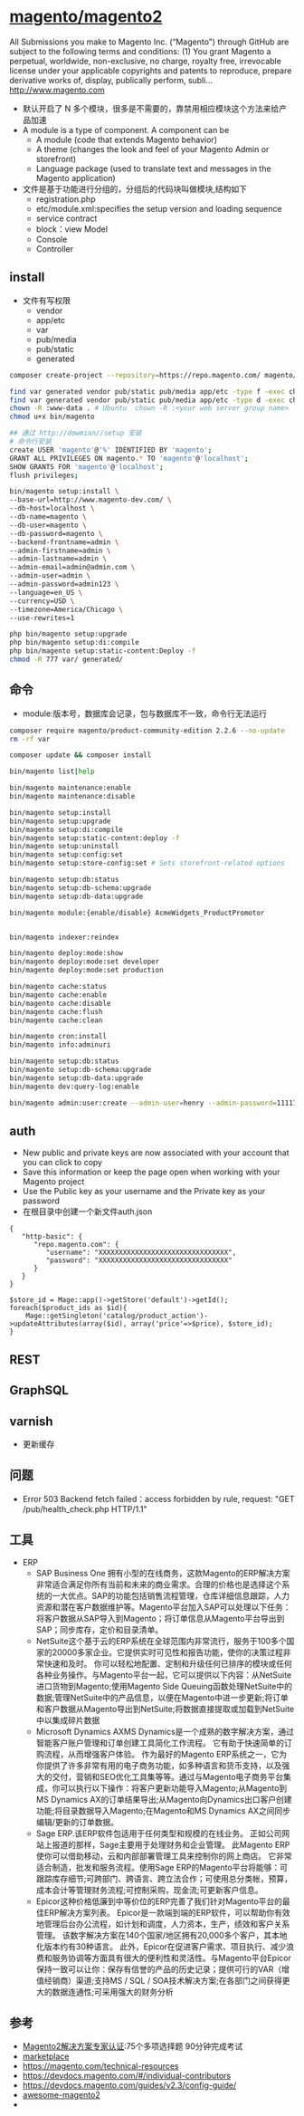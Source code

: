 # [magento/magento2](https://github.com/magento/magento2)

All Submissions you make to Magento Inc. (“Magento") through GitHub are subject to the following terms and conditions: (1) You grant Magento a perpetual, worldwide, non-exclusive, no charge, royalty free, irrevocable license under your applicable copyrights and patents to reproduce, prepare derivative works of, display, publically perform, subli… http://www.magento.com

* 默认开启了 N 多个模块，很多是不需要的，靠禁用相应模块这个方法来给产品加速
* A module is a type of component. A component can be
    - A module (code that extends Magento behavior)
    - A theme (changes the look and feel of your Magento Admin or storefront)
    - Language package (used to translate text and messages in the Magento application)
* 文件是基于功能进行分组的，分组后的代码块叫做模块,结构如下
    - registration.php
    - etc/module.xml:specifies the setup version and loading sequence
    - service contract
    - block：view Model
    - Console
    - Controller

## install

* 文件有写权限
    - vendor
    - app/etc
    - var
    - pub/media
    - pub/static
    - generated

```sh
composer create-project --repository=https://repo.magento.com/ magento/project-community-edition magento2

find var generated vendor pub/static pub/media app/etc -type f -exec chmod g+w {} +
find var generated vendor pub/static pub/media app/etc -type d -exec chmod g+ws {} + 
chown -R :www-data . # Ubuntu  chown -R :<your web server group name> 
chmod u+x bin/magento

## 通过 http://dowmian//setup 安装
# 命令行安装
create USER 'magento'@'%' IDENTIFIED BY 'magento';
GRANT ALL PRIVILEGES ON magento.* TO 'magento'@'localhost';
SHOW GRANTS FOR 'magento'@'localhost';
flush privileges;

bin/magento setup:install \ 
--base-url=http://www.magento-dev.com/ \ 
--db-host=localhost \ 
--db-name=magento \ 
--db-user=magento \ 
--db-password=magento \ 
--backend-frontname=admin \ 
--admin-firstname=admin \ 
--admin-lastname=admin \ 
--admin-email=admin@admin.com \ 
--admin-user=admin \ 
--admin-password=admin123 \ 
--language=en_US \ 
--currency=USD \ 
--timezone=America/Chicago \ 
--use-rewrites=1

php bin/magento setup:upgrade
php bin/magento setup:di:compile
php bin/magento setup:static-content:Deploy -f
chmod -R 777 var/ generated/
```

## 命令

* module:版本号，数据库会记录，包与数据库不一致，命令行无法运行

```sh
composer require magento/product-community-edition 2.2.6 --no-update
rm -rf var

composer update && composer install

bin/magento list|help

bin/magento maintenance:enable
bin/magento maintenance:disable

bin/magento setup:install
bin/magento setup:upgrade
bin/magento setup:di:compile
bin/magento setup:static-content:deploy -f
bin/magento setup:uninstall
bin/magento setup:config:set
bin/magento setup:store-config:set # Sets storefront-related options

bin/magento setup:db:status
bin/magento setup:db-schema:upgrade
bin/magento setup:db-data:upgrade

bin/magento module:{enable/disable} AcmeWidgets_ProductPromotor


bin/magento indexer:reindex

bin/magento deploy:mode:show
bin/magento deploy:mode:set developer
bin/magento deploy:mode:set production

bin/magento cache:status
bin/magento cache:enable
bin/magento cache:disable
bin/magento cache:flush
bin/magento cache:clean

bin/magento cron:install
bin/magento info:adminuri

bin/magento setup:db:status
bin/magento setup:db-schema:upgrade
bin/magento setup:db-data:upgrade
bin/magento dev:query-log:enable

bin/magento admin:user:create --admin-user=henry --admin-password=111111 --admin-email=11111@qq.com --admin-firstname=henry --admin-lastname=li
```

## auth

* New public and private keys are now associated with your account that you can click to copy
* Save this information or keep the page open when working with your Magento project
* Use the Public key as your username and the Private key as your password
* 在根目录中创建一个新文件auth.json

```language
{
   "http-basic": {
      "repo.magento.com": {
         "username": "XXXXXXXXXXXXXXXXXXXXXXXXXXXXXXXX",
         "password": "XXXXXXXXXXXXXXXXXXXXXXXXXXXXXXXX"
      }
   }
}
```


```language
$store_id = Mage::app()->getStore('default')->getId();
foreach($product_ids as $id){
    Mage::getSingleton('catalog/product_action')->updateAttributes(array($id), array('price'=>$price), $store_id);
}
```

## REST

## GraphSQL

## varnish

* 更新缓存

## 问题

* Error 503 Backend fetch failed：access forbidden by rule, request: "GET /pub/health_check.php HTTP/1.1"

## 工具

* ERP
    - SAP Business One 拥有小型的在线商务，这款Magento的ERP解决方案非常适合满足你所有当前和未来的商业需求。合理的价格也是选择这个系统的一大优点。SAP的功能包括销售流程管理，仓库详细信息跟踪，人力资源和潜在客户数据维护等。Magento平台加入SAP可以处理以下任务：将客户数据从SAP导入到Magento；将订单信息从Magento平台导出到SAP；同步库存，定价和目录清单。
    - NetSuite这个基于云的ERP系统在全球范围内非常流行，服务于100多个国家的20000多家企业。它提供实时可见性和报告功能，使你的决策过程非常快速和及时。 你可以轻松地配置、定制和升级任何已排序的模块或任何各种业务操作。与Magento平台一起，它可以提供以下内容：从NetSuite进口货物到Magento;使用Magento Side Queuing函数处理NetSuite中的数据;管理NetSuite中的产品信息，以便在Magento中进一步更新;将订单和客户数据从Magento导出到NetSuite;将数据直接提取或加载到NetSuite中以集成碎片数据
    - Microsoft Dynamics AXMS Dynamics是一个成熟的数字解决方案，通过智能客户账户管理和订单创建工具简化工作流程。 它有助于快速简单的订购流程，从而增强客户体验。 作为最好的Magento ERP系统之一，它为你提供了许多非常有用的电子商务功能，如多种语言和货币支持，以及强大的交付，营销和SEO优化工具集等等。通过与Magento电子商务平台集成，你可以执行以下操作：将客户更新功能导入Magento;从Magento到MS Dynamics AX的订单结果导出;从Magento向Dynamics出口客户创建功能;将目录数据导入Magento;在Magento和MS Dynamics AX之间同步编辑/更新的订单数据。
    - Sage ERP.该ERP软件包适用于任何类型和规模的在线业务。 正如公司网站上报道的那样，Sage主要用于处理财务和企业管理。 此Magento ERP使你可以借助移动，云和内部部署管理工具来控制你的网上商店。 它非常适合制造，批发和服务流程。使用Sage ERP的Magento平台将能够：可跟踪库存细节;可跨部门、跨语言、跨立法合作；可使用总分类帐，预算，成本会计等管理财务流程;可控制采购，现金流;可更新客户信息。
    - Epicor这种价格低廉到中等价位的ERP完善了我们针对Magento平台的最佳ERP解决方案列表。 Epicor是一款端到端的ERP软件，可以帮助你有效地管理后台办公流程，如计划和调度，人力资本，生产，绩效和客户关系管理。 该数字解决方案在140个国家/地区拥有20,000多个客户，其本地化版本约有30种语言。 此外，Epicor在促进客户需求、项目执行、减少浪费和服务协调等方面具有很大的便利性和灵活性。与Magento平台Epicor保持一致可以让你：保存有信誉的产品的历史记录；提供可行的VAR（增值经销商）渠道;支持MS / SQL / SOA技术解决方案;在各部门之间获得更大的数据连通性;可采用强大的财务分析

## 参考

* [Magento2解决方案专家认证](https://u.magento.com/certified-magento2-solution-specialist):75个多项选择题 90分钟完成考试
* [marketplace](https://marketplace.magento.com)
* https://magento.com/technical-resources
* https://devdocs.magento.com/#/individual-contributors
* https://devdocs.magento.com/guides/v2.3/config-guide/
* [awesome-magento2](https://github.com/DavidLambauer/awesome-magento2)
* [](https://bbs.mallol.cn)

